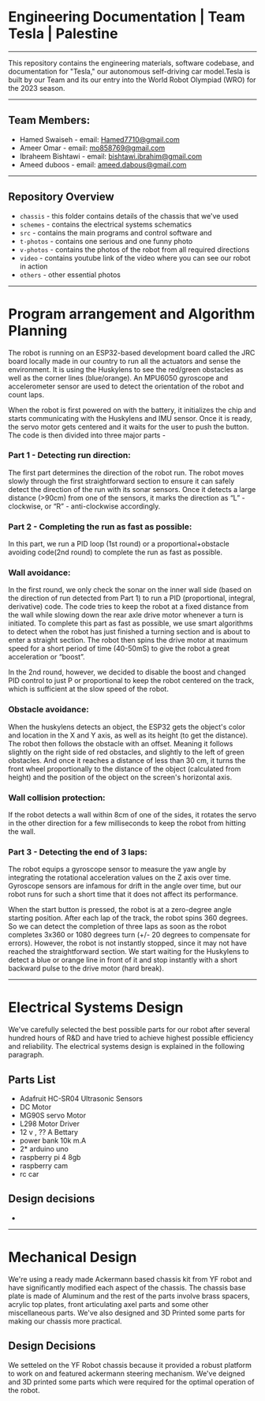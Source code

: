 # Engineering Documentation | Team Tesla | Palestine
----

This repository contains the engineering materials, software codebase, and documentation for "Tesla," our autonomous self-driving car model.Tesla is built by our Team  and its our entry into the World Robot Olympiad (WRO) for the 2023 season.

----

## Team Members:

- Hamed Swaiseh - email: <Hamed7710@gmail.com>
- Ameer Omar - email: <mo858769@gmail.com>
- Ibraheem Bishtawi - email: <bishtawi.ibrahim@gmail.com>
- Ameed duboos - email: <ameed.dabous@gmail.com>

----

## Repository Overview


+ `chassis` - this folder contains details of the chassis that we've used
+ `schemes` - contains the electrical systems schematics 
+ `src` - contains the main programs and control software and 
+ `t-photos` - contains one serious and one funny photo
+ `v-photos` - contains the photos of the robot from all required directions
+ `video` - contains youtube link of the video where you can see our robot in action
+ `others` - other essential photos

----



# Program arrangement and Algorithm Planning

The robot is running on an ESP32-based development board called the JRC board locally made in our country to run all the actuators and sense the environment. It is using the Huskylens to see the red/green obstacles as well as the corner lines (blue/orange). An MPU6050 gyroscope and accelerometer sensor are used to detect the orientation of the robot and count laps.

When the robot is first powered on with the battery, it initializes the chip and starts communicating with the Huskylens and IMU sensor. Once it is ready, the servo motor gets centered and it waits for the user to push the button. The code is then divided into three major parts - 

### Part 1 - Detecting run direction:

The first part determines the direction of the robot run. The robot moves slowly through the first straightforward section to ensure it can safely detect the direction of the run with its sonar sensors. Once it detects a large distance (>90cm) from one of the sensors, it marks the direction as “L” - clockwise, or “R”  - anti-clockwise accordingly.

### Part 2 - Completing the run as fast as possible:

In this part, we run a PID loop (1st round) or a proportional+obstacle avoiding code(2nd round) to complete the run as fast as possible. 

### **Wall avoidance:**

In the first round, we only check the sonar on the inner wall side (based on the direction of run detected from Part 1) to run a PID (proportional, integral, derivative) code. The code tries to keep the robot at a fixed distance from the wall while slowing down the rear axle drive motor whenever a turn is initiated.
To complete this part as fast as possible, we use smart algorithms to detect when the robot has just finished a turning section and is about to enter a straight section. The robot then spins the drive motor at maximum speed for a short period of time (40-50mS) to give the robot a great acceleration or “boost”.

In the 2nd round, however, we decided to disable the boost and changed PID control to just P or proportional to keep the robot centered on the track, which is sufficient at the slow speed of the robot.

### **Obstacle avoidance:**

When the huskylens detects an object, the ESP32 gets the object's color and location in the X and Y axis, as well as its height (to get the distance). The robot then follows the obstacle with an offset. Meaning it follows slightly on the right side of red obstacles, and slightly to the left of green obstacles. And once it reaches a distance of less than 30 cm, it turns the front wheel proportionally to the distance of the object (calculated from height) and the position of the object on the screen's horizontal axis.

### Wall collision protection:

If the robot detects a wall within 8cm of one of the sides, it rotates the servo in the other direction for a few milliseconds to keep the robot from hitting the wall.

### Part 3 - Detecting the end of 3 laps:

The robot equips a gyroscope sensor to measure the yaw angle by integrating the rotational acceleration values on the Z axis over time. Gyroscope sensors are infamous for drift in the angle over time, but our robot runs for such a short time that it does not affect its performance.

When the start button is pressed, the robot is at a zero-degree angle starting position. After each lap of the track, the robot spins 360 degrees. So we can detect the completion of three laps as soon as the robot completes 3x360 or 1080 degrees turn (+/- 20 degrees to compensate for errors). 
However, the robot is not instantly stopped, since it may not have reached the straightforward section. We start waiting for the Huskylens to detect a blue or orange line in front of it and stop instantly with a short backward pulse to the drive motor (hard break).

----



# Electrical Systems Design

We've carefully selected the best possible parts for our robot after several hundred hours of R&D and have tried to achieve highest possible efficiency and reliability. The electrical systems design is explained in the following paragraph.

## Parts List

+ Adafruit HC-SR04 Ultrasonic Sensors
+ DC Motor
+ MG90S servo Motor
+ L298 Motor Driver
+ 12 v , ?? A Bettary
+ power bank 10k m.A
+ 2* arduino uno
+ raspberry pi 4 8gb
+ raspberry cam
+ rc car

## Design decisions

+  



----


# Mechanical Design

We're using a ready made Ackermann based chassis kit from YF robot and have significantly modified each aspect of the chassis. The chassis base plate is made of Aluminum and the rest of the parts involve brass spacers, acrylic top plates, front articulating axel parts and some other miscellaneous parts. We've also designed and 3D Printed some parts for making our chassis more practical.

## Design Decisions
We setteled on the YF Robot chassis because it provided a robust platform to work on and featured ackermann steering mechanism. We've deigned and 3D printed some parts which were required for the optimal operation of the robot. 


